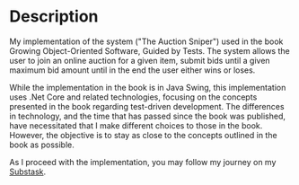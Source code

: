 # Description

My implementation of the system ("The Auction Sniper") used in the book Growing Object-Oriented Software, Guided by Tests.
The system allows the user to join an online auction for a given item, submit bids until a given maximum bid amount until
in the end the user either wins or loses.

While the implementation in the book is in Java Swing, this implementation uses .Net Core and related technologies, focusing
on the concepts presented in the book regarding test-driven development. The differences in technology, and the time that has
passed since the book was published, have necessitated that I make different choices to those in the book. However, the 
objective is to stay as close to the concepts outlined in the book as possible.

As I proceed with the implementation, you may follow my journey on my [Substask](https://smakhonco.substack.com/).

